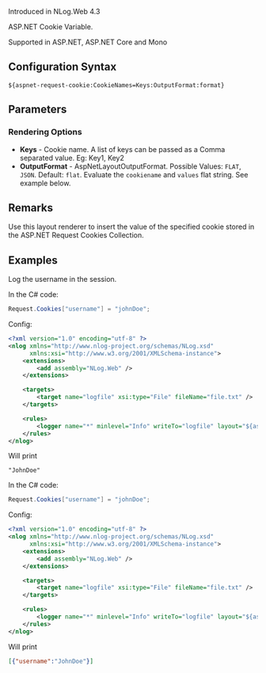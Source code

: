 Introduced in NLog.Web 4.3

ASP.NET Cookie Variable. 

Supported in ASP.NET, ASP.NET Core and Mono

## Configuration Syntax
```
${aspnet-request-cookie:CookieNames=Keys:OutputFormat:format}
```

## Parameters
### Rendering Options
* **Keys** - Cookie name. A list of keys can be passed as a Comma separated value. Eg: Key1, Key2
* **OutputFormat** - AspNetLayoutOutputFormat. Possible Values: `FLAT`, `JSON`. Default: `flat`. Evaluate the `cookiename` and `values` flat string. See example below.

## Remarks
Use this layout renderer to insert the value of the specified cookie stored in the ASP.NET Request Cookies Collection.

## Examples

Log the username in the session.

In the C# code:
```c#
Request.Cookies["username"] = "johnDoe";
```

Config:
```xml
<?xml version="1.0" encoding="utf-8" ?>
<nlog xmlns="http://www.nlog-project.org/schemas/NLog.xsd"
      xmlns:xsi="http://www.w3.org/2001/XMLSchema-instance">
    <extensions>
        <add assembly="NLog.Web" />
    </extensions>

    <targets>
        <target name="logfile" xsi:type="File" fileName="file.txt" />
    </targets>

    <rules>
        <logger name="*" minlevel="Info" writeTo="logfile" layout="${aspnet-request-cookie:CookieNames=username}" />
    </rules>
</nlog>
```
Will print 
```
"JohnDoe"
```

In the C# code:
```c#
Request.Cookies["username"] = "johnDoe";
```

Config:
```xml
<?xml version="1.0" encoding="utf-8" ?>
<nlog xmlns="http://www.nlog-project.org/schemas/NLog.xsd"
      xmlns:xsi="http://www.w3.org/2001/XMLSchema-instance">
    <extensions>
        <add assembly="NLog.Web" />
    </extensions>

    <targets>
        <target name="logfile" xsi:type="File" fileName="file.txt" />
    </targets>

    <rules>
        <logger name="*" minlevel="Info" writeTo="logfile" layout="${aspnet-request-cookie:CookieNames=username;OutputFormat=JSON}" />
    </rules>
</nlog>
```
Will print 
```json
[{"username":"JohnDoe"}]
```
